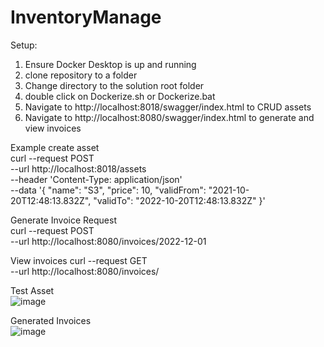 # InventoryManage 
Setup: 
1. Ensure Docker Desktop is up and running 
2. clone repository to a folder 
3. Change directory to the solution root folder 
4. double click on Dockerize.sh or Dockerize.bat 
5. Navigate to http://localhost:8018/swagger/index.html to CRUD assets 
6. Navigate to http://localhost:8080/swagger/index.html to generate and view invoices 

Example create asset\
curl --request POST \
  --url http://localhost:8018/assets \
  --header 'Content-Type: application/json' \
  --data '{
  "name": "S3",
  "price": 10,
  "validFrom": "2021-10-20T12:48:13.832Z",
  "validTo": "2022-10-20T12:48:13.832Z"
}'

Generate Invoice Request\
curl --request POST \
  --url http://localhost:8080/invoices/2022-12-01
  
View invoices 
curl --request GET \
  --url http://localhost:8080/invoices/
  
  
  
  
  Test Asset\
  ![image](https://user-images.githubusercontent.com/37341079/196955140-fb3f7021-ee19-4f1e-a676-aa92dafa4a70.png)
  
  Generated Invoices\
  ![image](https://user-images.githubusercontent.com/37341079/196956553-f66e0ce8-40e5-438c-b4f4-18daf9d2f1f5.png)

